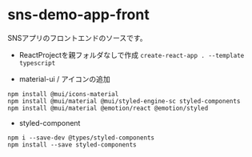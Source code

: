 # sns-demo-app-front

SNSアプリのフロントエンドのソースです。

* ReactProjectを親フォルダなしで作成
```create-react-app . --template typescript```

* material-ui / アイコンの追加
```
npm install @mui/icons-material 
npm install @mui/material @mui/styled-engine-sc styled-components
npm install @mui/material @emotion/react @emotion/styled
```

* styled-component 
```
npm i --save-dev @types/styled-components 
npm install --save styled-components
```
